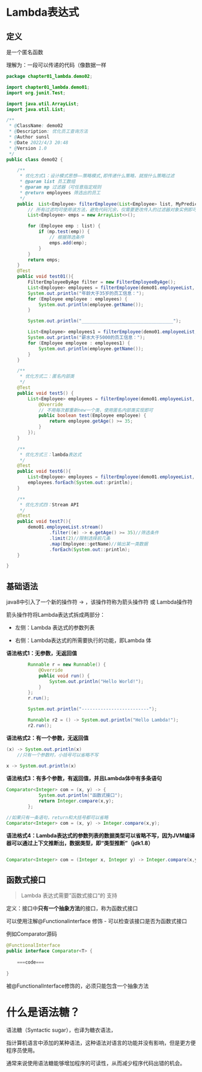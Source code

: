 # Lambda表达式



## 定义

是一个匿名函数

理解为：一段可以传递的代码（像数据一样



```java
package chapter01_lambda.demo02;

import chapter01_lambda.demo01;
import org.junit.Test;

import java.util.ArrayList;
import java.util.List;

/**
 * @ClassName: demo02
 * @Description: 优化员工查询方法
 * @Author sunsl
 * @Date 2022/4/3 20:48
 * @Version 1.0
 */
public class demo02 {

    /**
     * 优化方式1：设计模式思想——策略模式,即传递什么策略，就按什么策略过滤
     * @param list 员工数组
     * @param mp 过滤器（可任意指定规则
     * @return employees 筛选出的员工
     */
    public  List<Employee> filterEmployee(List<Employee> list, MyPredicate<Employee> mp) {
        // 所有过滤均可使用该方法，避免代码冗余，仅需要更改传入的过滤器对象实例即可
        List<Employee> emps = new ArrayList<>();

        for (Employee emp : list) {
            if (mp.test(emp)) {
                // 根据筛选条件
                emps.add(emp);
            }
        }
        return emps;
    }
    @Test
    public void test01(){
        FilterEmployeeByAge filter = new FilterEmployeeByAge();
        List<Employee> employees = filterEmployee(demo01.employeeList, filter);
        System.out.println("年龄大于35岁的员工信息：");
        for (Employee employee : employees) {
            System.out.println(employee.getName());
        }

        System.out.println("__________________________________");

        List<Employee> employees1 = filterEmployee(demo01.employeeList, new FilterEmployeeBySalary());
        System.out.println("薪水大于5000的员工信息：");
        for (Employee employee : employees1) {
            System.out.println(employee.getName());
        }
    }

    /**
     * 优化方式二：匿名内部类
     */
    @Test
    public void test5() {
        List<Employee> employees = filterEmployee(demo01.employeeList, new MyPredicate<Employee>() {
            @Override
            // 不用每次都重新new一个类，使用匿名内部类实现即可
            public boolean test(Employee employee) {
                return employee.getAge() >= 35;
            }
        });
    }

    /**
     * 优化方式三：lambda表达式
     */
    @Test
    public void test6(){
        List<Employee> employees = filterEmployee(demo01.employeeList, (employee) -> employee.getAge() >= 35);
        employees.forEach(System.out::println);
    }

    /**
     * 优化方式四：Stream API
     */
    @Test
    public void test7(){
        demo01.employeeList.stream()
                .filter((e) -> e.getAge() >= 35)//筛选条件
                .limit(2)//限制选择前几条
                .map(Employee::getName)//输出某一类数据
                .forEach(System.out::println);
    }

}

```

## 基础语法



java8中引入了一个新的操作符 -> ，该操作符称为箭头操作符 或 Lambda操作符

箭头操作符将Lambda表达式拆成两部分：

* 左侧：Lambda 表达式的参数列表

* 右侧：Lambda表达式的所需要执行的功能，即Lambda 体



**语法格式1：无参数，无返回值**

```java
        Runnable r = new Runnable() {
            @Override
            public void run() {
                System.out.println("Hello World!");
            }
        };
        r.run();

        System.out.println("-------------------------");

        Runnable r2 = () -> System.out.println("Hello Lambda!");
        r2.run();
```



**语法格式2：有一个参数，无返回值**

```java
(x) -> System.out.println(x)
    //只有一个参数时，小括号可以省略不写
    
x -> System.out.println(x)

```



**语法格式3：有多个参数，有返回值，并且Lambda体中有多条语句**

```java
Comparator<Integer> com = (x, y) -> {
            System.out.println("函数式接口");
            return Integer.compare(x,y);
        };

//如果只有一条语句，return和大括号都可以省略
Comparator<Integer> com = (x, y) -> Integer.compare(x,y);

```



**语法格式4：Lambda表达式的参数列表的数据类型可以省略不写，因为JVM编译器可以通过上下文推断出，数据类型，即“类型推断”（jdk1.8）**

```java

Comparator<Integer> com = (Integer x, Integer y) -> Integer.compare(x,y);

```



## 函数式接口

> Lambda 表达式需要”函数式接口“的 支持

定义：接口中**只有一个抽象方法**的接口，称为函数式接口

可以使用注解@Functionalinterface 修饰 - 可以检查该接口是否为函数式接口

例如Comparator源码

```java
@FunctionalInterface
public interface Comparator<T> {
    
    ===code===
    
}
```

被@FunctionalInterface修饰的，必须只能包含一个抽象方法



# 什么是语法糖？

语法糖（Syntactic sugar），也译为糖衣语法，

指计算机语言中添加的某种语法，这种语法对语言的功能并没有影响，但是更方便程序员使用。

通常来说使用语法糖能够增加程序的可读性，从而减少程序代码出错的机会。

